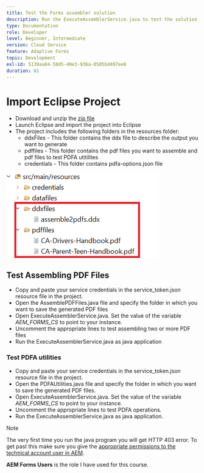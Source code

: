 ```yaml
---
title: Test the Forms assembler solution
description: Run the ExecuteAssemblerService.java to test the solution
type: Documentation
role: Developer
level: Beginner, Intermediate
version: Cloud Service
feature: Adaptive Forms
topic: Development
exl-id: 5139aa84-58d5-40e3-936a-0505bd407ee8
duration: 61
---
```

# Import Eclipse Project

* Download and unzip the [zip file](./assets/pdf-manipulation.zip)
* Launch Eclipse and import the project into Eclipse
* The project includes the following folders in the resources folder:
    * ddxFiles - This folder contains the ddx file to describe the output you want to generate
    * pdffiles - This folder contains the pdf files you want to assemble and pdf files to test PDFA utitilites
    * credentials - This folder contains pdfa-options.json file

![resources-file](./assets/resources.png)

## Test Assembling PDF Files

* Copy and paste your service credentials in the service_token.json resource file in the project. 
* Open the AssemblePDFFiles.java file and specify the folder in which you want to save the generated PDF files
* Open ExecuteAssemblerService.java. Set the value of the variable _AEM_FORMS_CS_ to point to your instance.
* Uncomment the appropriate lines to test assembling two or more PDF files
* Run the ExecuteAssemblerService.java as java application

### Test PDFA utilities

* Copy and paste your service credentials in the service_token.json resource file in the project. 
* Open the PDFAUtilities.java file and specify the folder in which you want to save the generated PDF files.
* Open ExecuteAssemblerService.java. Set the value of the variable _AEM_FORMS_CS_ to point to your instance.
* Uncomment the appropriate lines to test PDFA operations.
* Run the ExecuteAssemblerService.java as java application.



>[!NOTE]
> The very first time you run the java program you will get HTTP 403 error. To get past this make sure you give the [appropriate permissions to the technical account user in AEM](https://experienceleague.adobe.com/docs/experience-manager-learn/getting-started-with-aem-headless/authentication/service-credentials.html?lang=en#configure-access-in-aem).

**AEM Forms Users** is the role I have used for this course.
